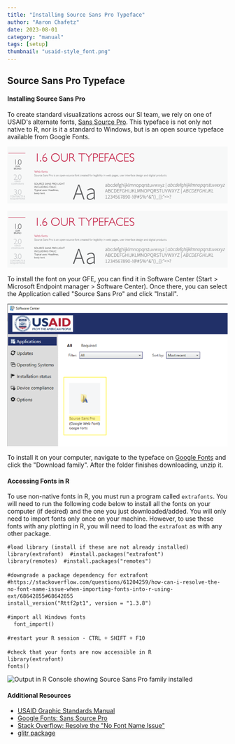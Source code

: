 ```yaml
---
title: "Installing Source Sans Pro Typeface"
author: "Aaron Chafetz"
date: 2023-08-01
category: "manual"
tags: [setup]
thumbnail: "usaid-style_font.png"
---
```


## Source Sans Pro Typeface

#### Installing Source Sans Pro

To create standard visualizations across our SI team, we rely on one of USAID's alternate fonts, [Sans Source Pro](https://fonts.google.com/specimen/Source+Sans+Pro). This typeface is not only not native to R, nor is it a standard to Windows, but is an open source typeface available from Google Fonts.

![Snapshot from USAID's Graphic Standards and Partner Co-Branding Guide showing the web typeface as Source Sans Pro Light](/assets/img/reference/usaid-style_font.png)

![Source Sans Pro Font](/assets/img/reference/typeface_setup-usaid-style_font.png)

To install the font on your GFE, you can find it in Software Center (Start \> Microsoft Endpoint manager \> Software Center). Once there, you can select the Application called "Source Sans Pro" and click "Install".

![Software Center window with Source Sans Pro highlighted](/assets/img/reference/typeface_setup-software-center_font.png)

To install it on your computer, navigate to the typeface on [Google Fonts](https://fonts.google.com/specimen/Source+Sans+Pro) and click the "Download family". After the folder finishes downloading, unzip it.

#### Accessing Fonts in R

To use non-native fonts in R, you must run a program called `extrafonts`. You will need to run the following code below to install all the fonts on your computer (if desired) and the one you just downloaded/added. You will only need to import fonts only once on your machine. However, to use these fonts with any plotting in R, you will need to load the `extrafont` as with any other package.

    #load library (install if these are not already installed)
    library(extrafont)  #install.packages("extrafont")
    library(remotes)  #install.packages("remotes")

    #downgrade a package dependency for extrafont
    #https://stackoverflow.com/questions/61204259/how-can-i-resolve-the-no-font-name-issue-when-importing-fonts-into-r-using-ext/68642855#68642855
    install_version("Rttf2pt1", version = "1.3.8")

    #import all Windows fonts
      font_import()
      
    #restart your R session - CTRL + SHIFT + F10

    #check that your fonts are now accessible in R
    library(extrafont)
    fonts()

![Output in R Console showing Source Sans Pro family installed](/assets/img/reference/img/typeface_setup-typeface_installed.png)

#### Additional Resources

-   [USAID Graphic Standards Manual](https://www.usaid.gov/branding/gsm)
-   [Google Fonts: Sans Source Pro](https://fonts.google.com/specimen/Source+Sans+Pro)
-   [Stack Overflow: Resolve the "No Font Name Issue"](https://stackoverflow.com/questions/61204259/how-can-i-resolve-the-no-font-name-issue-when-importing-fonts-into-r-using-ext/68642855#68642855)
-   [glitr package](https://usaid-oha-si.github.io/glitr/)
